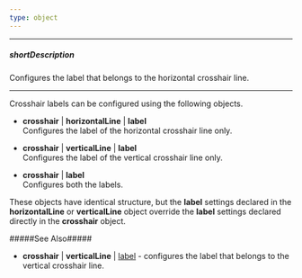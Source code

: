 ```yaml
---
type: object
---
```

---
##### shortDescription
Configures the label that belongs to the horizontal crosshair line.

---
Crosshair labels can be configured using the following objects.

* **crosshair** | **horizontalLine** | **label**        
Configures the label of the horizontal crosshair line only.

* **crosshair** | **verticalLine** | **label**      
Configures the label of the vertical crosshair line only.

* **crosshair** | **label**     
Configures both the labels.

These objects have identical structure, but the **label** settings declared in the **horizontalLine** or **verticalLine** object override the **label** settings declared directly in the **crosshair** object.

#####See Also#####
- **crosshair** | **verticalLine** | [label](/api-reference/20%20Data%20Visualization%20Widgets/10%20dxChart/1%20Configuration/crosshair/verticalLine/label '/Documentation/ApiReference/Data_Visualization_Widgets/dxChart/Configuration/crosshair/verticalLine/label/') - configures the label that belongs to the vertical crosshair line.